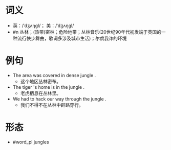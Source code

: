 # 词义
- 英：/ˈdʒʌŋɡl/； 美：/ˈdʒʌŋɡl/
- #n 丛林；(热带)密林；危险地带；丛林音乐(20世纪90年代初发端于英国的一种流行快步舞曲，歌词多涉及城市生活)；尔虞我诈的环境
# 例句
- The area was covered in dense jungle .
	- 这个地区丛林密布。
- The tiger 's home is in the jungle .
	- 老虎栖息在丛林里。
- We had to hack our way through the jungle .
	- 我们不得不在丛林中辟路穿行。
# 形态
- #word_pl jungles
